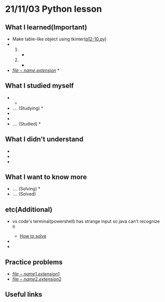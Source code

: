 # 21/11/03 Python lesson

## What I learned(Important)

* Make table-like object using tkinter([p12-10.py](p12-10.py))
* 
    1.
        *
    2.
        *
* [$file-name.extension$]($file-name.extension$)
    *

## What I studied myself

*
  *
* .... (Studying)
  *
*
*
* .... (Studied)
  *

## What I didn't understand

*
*
*

## What I want to know more

* .... (Solving)
  *
* .... (Solved)

## etc(Additional)

* vs code's terminal(powershell) has strange input so java can't recognize it
  * [How to solve](https://segelache.tistory.com/27)

*
*

## Practice problems

* [$file-name1.extension1$]($file-name1.extension1$)
* [$file-name2.extension2$]($file-name2.extension2$)

## Useful links
